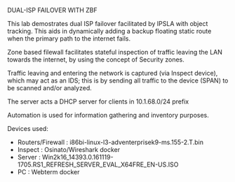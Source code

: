 DUAL-ISP FAILOVER WITH ZBF

This lab demostrates dual ISP failover facilitated by IPSLA with object tracking.
This aids in dynamically adding a backup floating static route when the primary path to the internet fails.

Zone based filewall facilitates stateful inspection of traffic leaving the LAN towards the internet, by using 
the concept of Security zones.

Traffic leaving and entering the network is captured (via Inspect device), which may act as an IDS; this is by
sending all traffic to the device (SPAN) to be scanned and/or analyzed.

The server acts a DHCP server for clients in 10.1.68.0/24 prefix

Automation is used for information gathering and inventory purposes.

Devices used:

  -  Routers/Firewall : i86bi-linux-l3-adventerprisek9-ms.155-2.T.bin
  -  Inspect : Osinato/Wireshark docker
  -  Server : Win2k16_14393.0.161119-1705.RS1_REFRESH_SERVER_EVAL_X64FRE_EN-US.ISO
  -  PC : Webterm docker


